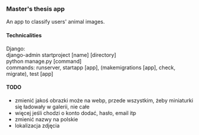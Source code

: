 ### Master's thesis app
An app to classify users' animal images.

#### Technicalities
Django:\
django-admin startproject [name] [directory]\
python manage.py [command]\
commands: runserver, startapp [app], (makemigrations [app], check, migrate), test [app]

#### TODO
- zmienić jakoś obrazki może na webp, przede wszystkim, żeby miniaturki się ładowały w galerii, nie całe
- więcej jeśli chodzi o konto dodać, hasło, email itp
- zmienić nazwy na polskie
- lokalizacja zdjęcia
